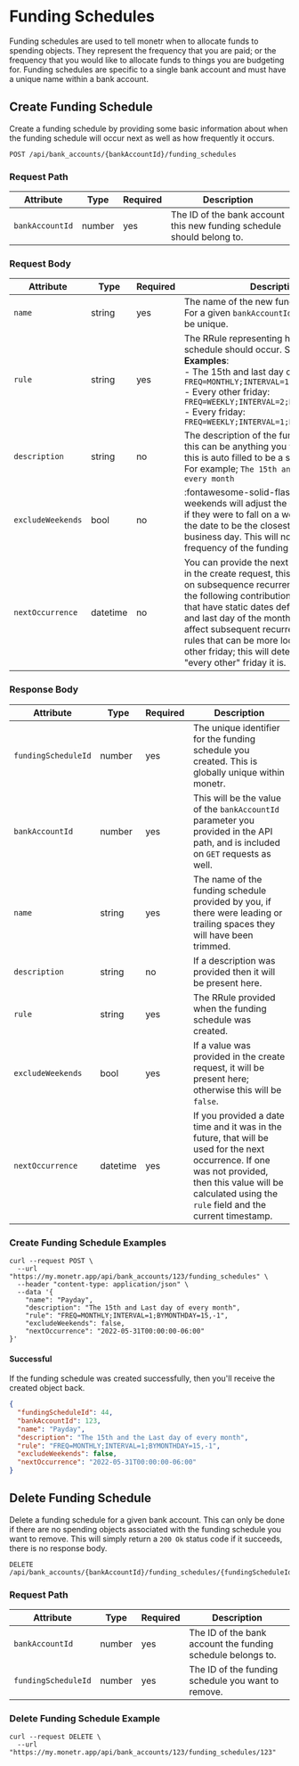 # Funding Schedules

Funding schedules are used to tell monetr when to allocate funds to spending objects. They represent the frequency that
you are paid; or the frequency that you would like to allocate funds to things you are budgeting for. Funding schedules
are specific to a single bank account and must have a unique name within a bank account.

## Create Funding Schedule

Create a funding schedule by providing some basic information about when the funding schedule will occur next as well as
how frequently it occurs.

```http title="HTTP"
POST /api/bank_accounts/{bankAccountId}/funding_schedules
```

### Request Path

| Attribute       | Type   | Required | Description                                                            |
|-----------------|--------|----------|------------------------------------------------------------------------|
| `bankAccountId` | number | yes      | The ID of the bank account this new funding schedule should belong to. |

### Request Body

| Attribute         | Type     | Required | Description                                                                                                                                                                                                                                                                                                                                                                                                          |
|-------------------|----------|----------|----------------------------------------------------------------------------------------------------------------------------------------------------------------------------------------------------------------------------------------------------------------------------------------------------------------------------------------------------------------------------------------------------------------------|
| `name`            | string   | yes      | The name of the new funding schedule. For a given `bankAccountId` this value must be unique.                                                                                                                                                                                                                                                                                                                         |
| `rule`            | string   | yes      | The RRule representing how the funding schedule should occur. See [RFC5545](https://datatracker.ietf.org/doc/html/rfc5545).<br> **Examples**: <br> - The 15th and last day of every month: `FREQ=MONTHLY;INTERVAL=1;BYMONTHDAY=15,-1` <br> - Every other friday: `FREQ=WEEKLY;INTERVAL=2;BYDAY=FR` <br> - Every friday: `FREQ=WEEKLY;INTERVAL=1;BYDAY=FR`                                                            |
| `description`     | string   | no       | The description of the funding schedule, this can be anything you want; but in the UI this is auto filled to be a string of the RRule. For example; `The 15th and Last day of every month`                                                                                                                                                                                                                           |
| `excludeWeekends` | bool     | no       | :fontawesome-solid-flask: Exclude weekends will adjust the occurrence dates if they were to fall on a weekend. It will set the date to be the closest previous business day. This will not impact the frequency of the funding schedule.                                                                                                                                                                             |
| `nextOccurrence`  | datetime | no       | You can provide the next occurrence date in the create request, this date will be used on subsequence recurrences to determine the following contribution dates. For rules that have static dates defined like the 15th and last day of the month, this will not affect subsequent recurrences. But for rules that can be more loose, like every other friday; this will determine which "every other" friday it is. |

### Response Body

| Attribute           | Type     | Required | Description                                                                                                                                                                                                         |
|---------------------|----------|----------|---------------------------------------------------------------------------------------------------------------------------------------------------------------------------------------------------------------------|
| `fundingScheduleId` | number   | yes      | The unique identifier for the funding schedule you created. This is globally unique within monetr.                                                                                                                  |
| `bankAccountId`     | number   | yes      | This will be the value of the `bankAccountId` parameter you provided in the API path, and is included on `GET` requests as well.                                                                                    |
| `name`              | string   | yes      | The name of the funding schedule provided by you, if there were leading or trailing spaces they will have been trimmed.                                                                                             |
| `description`       | string   | no       | If a description was provided then it will be present here.                                                                                                                                                         |
| `rule`              | string   | yes      | The RRule provided when the funding schedule was created.                                                                                                                                                           |
| `excludeWeekends`   | bool     | yes      | If a value was provided in the create request, it will be present here; otherwise this will be `false`.                                                                                                             |
| `nextOccurrence`    | datetime | yes      | If you provided a date time and it was in the future, that will be <br/>used for the next occurrence. If one was not provided, then this value will be calculated using the `rule` field and the current timestamp. |

### Create Funding Schedule Examples

```shell title="Example Create Funding Schedule Request"
curl --request POST \
  --url "https://my.monetr.app/api/bank_accounts/123/funding_schedules" \
  --header "content-type: application/json" \
  --data '{
    "name": "Payday",
    "description": "The 15th and Last day of every month",
    "rule": "FREQ=MONTHLY;INTERVAL=1;BYMONTHDAY=15,-1",
    "excludeWeekends": false,
    "nextOccurrence": "2022-05-31T00:00:00-06:00"
}'
```

#### Successful

If the funding schedule was created successfully, then you'll receive the created object back.

```json title="200 Ok"
{
  "fundingScheduleId": 44,
  "bankAccountId": 123,
  "name": "Payday",
  "description": "The 15th and the Last day of every month",
  "rule": "FREQ=MONTHLY;INTERVAL=1;BYMONTHDAY=15,-1",
  "excludeWeekends": false,
  "nextOccurrence": "2022-05-31T00:00:00-06:00"
}
```

## Delete Funding Schedule

Delete a funding schedule for a given bank account. This can only be done if there are no spending objects associated
with the funding schedule you want to remove. This will simply return a `200 Ok` status code if it succeeds, there is
no response body.

```http title="HTTP"
DELETE /api/bank_accounts/{bankAccountId}/funding_schedules/{fundingScheduleId}
```

### Request Path

| Attribute           | Type     | Required   | Description                                                              |
| -----------------   | -------- | ---------- | ------------------------------------------------------------------------ |
| `bankAccountId`     | number   | yes        | The ID of the bank account the funding schedule belongs to.              |
| `fundingScheduleId` | number   | yes        | The ID of the funding schedule you want to remove.                       |


### Delete Funding Schedule Example

```shell title="Example Delete Funding Schedule Request"
curl --request DELETE \
  --url "https://my.monetr.app/api/bank_accounts/123/funding_schedules/123"
```
